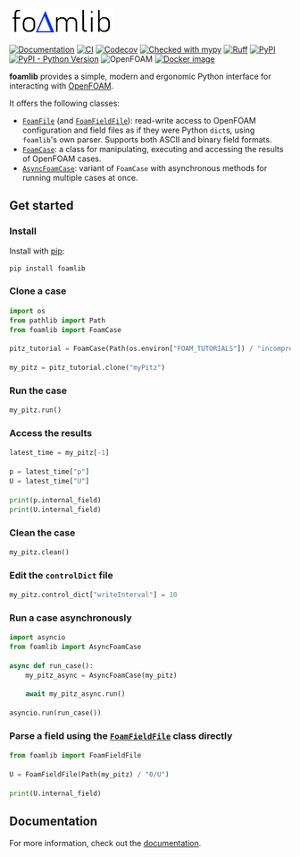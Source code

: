 [<img alt="foamlib" src="https://github.com/gerlero/foamlib/raw/main/logo.png" height="50">](https://github.com/gerlero/foamlib)

[![Documentation](https://img.shields.io/readthedocs/foamlib)](https://foamlib.readthedocs.io/)
[![CI](https://github.com/gerlero/foamlib/actions/workflows/ci.yml/badge.svg)](https://github.com/gerlero/foamlib/actions/workflows/ci.yml)
[![Codecov](https://codecov.io/gh/gerlero/foamlib/branch/main/graph/badge.svg)](https://codecov.io/gh/gerlero/foamlib)
[![Checked with mypy](http://www.mypy-lang.org/static/mypy_badge.svg)](http://mypy-lang.org/)
[![Ruff](https://img.shields.io/endpoint?url=https://raw.githubusercontent.com/astral-sh/ruff/main/assets/badge/v2.json)](https://github.com/astral-sh/ruff)
[![PyPI](https://img.shields.io/pypi/v/foamlib)](https://pypi.org/project/foamlib/)
[![PyPI - Python Version](https://img.shields.io/pypi/pyversions/foamlib)](https://pypi.org/project/foamlib/)
![OpenFOAM](https://img.shields.io/badge/openfoam-.com%20|%20.org-informational)
[![Docker image](https://img.shields.io/badge/docker%20image-microfluidica%2Ffoamlib-0085a0)](https://hub.docker.com/r/microfluidica/foamlib/)

**foamlib** provides a simple, modern and ergonomic Python interface for interacting with [OpenFOAM](https://www.openfoam.com).

It offers the following classes:

* [`FoamFile`](https://foamlib.readthedocs.io/en/stable/#foamlib.FoamFile) (and [`FoamFieldFile`](https://foamlib.readthedocs.io/en/stable/#foamlib.FoamFieldFile)): read-write access to OpenFOAM configuration and field files as if they were Python `dict`s, using `foamlib`'s own parser. Supports both ASCII and binary field formats.
* [`FoamCase`](https://foamlib.readthedocs.io/en/stable/#foamlib.FoamCase): a class for manipulating, executing and accessing the results of OpenFOAM cases.
* [`AsyncFoamCase`](https://foamlib.readthedocs.io/en/stable/#foamlib.AsyncFoamCase): variant of `FoamCase` with asynchronous methods for running multiple cases at once.

## Get started

### Install

Install with [pip](https://pypi.org/project/pip/):

```bash
pip install foamlib
```

### Clone a case

```python
import os
from pathlib import Path
from foamlib import FoamCase

pitz_tutorial = FoamCase(Path(os.environ["FOAM_TUTORIALS"]) / "incompressible/simpleFoam/pitzDaily")

my_pitz = pitz_tutorial.clone("myPitz")
```

### Run the case

```python
my_pitz.run()
```

### Access the results

```python
latest_time = my_pitz[-1]

p = latest_time["p"]
U = latest_time["U"]

print(p.internal_field)
print(U.internal_field)
```

### Clean the case

```python
my_pitz.clean()
```

### Edit the `controlDict` file

```python
my_pitz.control_dict["writeInterval"] = 10
```

### Run a case asynchronously

```python
import asyncio
from foamlib import AsyncFoamCase

async def run_case():
    my_pitz_async = AsyncFoamCase(my_pitz)

    await my_pitz_async.run()

asyncio.run(run_case())
```

### Parse a field using the [`FoamFieldFile`](https://foamlib.readthedocs.io/en/stable/#foamlib.FoamFieldFile) class directly

```python
from foamlib import FoamFieldFile

U = FoamFieldFile(Path(my_pitz) / "0/U")

print(U.internal_field)
```

## Documentation

For more information, check out the [documentation](https://foamlib.readthedocs.io/).
